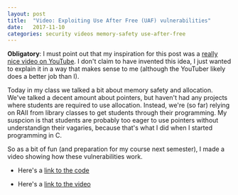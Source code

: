 ```yaml
---
layout: post
title:  "Video: Exploiting Use After Free (UAF) vulnerabilities"
date:   2017-11-10
categories: security videos memory-safety use-after-free
---
```


**Obligatory**: I must point out that my inspiration for this post was
a [really nice video on
YouTube](https://www.youtube.com/watch?v=ZHghwsTRyzQ). I don't claim
to have invented this idea, I just wanted to explain it in a way that
makes sense to me (although the YouTuber likely does a better job than
I).

Today in my class we talked a bit about memory safety and
allocation. We've talked a decent amount about pointers, but haven't
had any projects where students are required to use
allocation. Instead, we're (so far) relying on RAII from library
classes to get students through their programming. My suspcion is that
students are probably too eager to use pointers without understandign
their vagaries, because that's what I did when I started programming
in C.

So as a bit of fun (and preparation for my course next semester), I
made a video showing how these vulnerabilities work. 

- Here's a [link to the code](https://github.com/kmicinski/cmsc245examples/blob/master/c%2B%2B/uaf.cc)

- Here's a [link to the video](https://hc.hosted.panopto.com/Panopto/Pages/Viewer.aspx?id=6a2b42fb-4e24-4837-8220-97935db6a53b)
